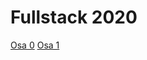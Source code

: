 # Fullstack 2020

[Osa 0](https://github.com/ikylios/Fullstack/tree/master/osa0)
[Osa 1](https://github.com/ikylios/Fullstack/tree/master/osa1)
